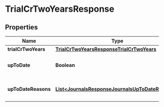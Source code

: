 

# TrialCrTwoYearsResponse


## Properties

Name | Type | Description | Notes
------------ | ------------- | ------------- | -------------
**trialCrTwoYears** | [**TrialCrTwoYearsResponseTrialCrTwoYears**](TrialCrTwoYearsResponseTrialCrTwoYears.md) |  | 
**upToDate** | **Boolean** | 集計結果が最新かどうか | 
**upToDateReasons** | [**List&lt;JournalsResponseJournalsUpToDateReasons&gt;**](JournalsResponseJournalsUpToDateReasons.md) | 集計が最新でない場合の要因情報 |  [optional]



